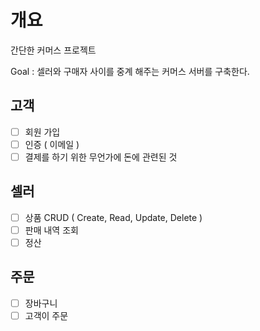 # 개요
간단한 커머스 프로젝트

Goal : 셀러와 구매자 사이를 중계 해주는 커머스 서버를 구축한다.

## 고객
 - [ ] 회원 가입
 - [ ] 인증 ( 이메일 )
 - [ ] 결제를 하기 위한 무언가에 돈에 관련된 것
   
## 셀러
 - [ ] 상품 CRUD ( Create, Read, Update, Delete )
 - [ ] 판매 내역 조회
 - [ ] 정산
   
## 주문
 - [ ] 장바구니
 - [ ] 고객이 주문
